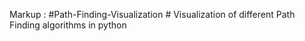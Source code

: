 
Markup : #Path-Finding-Visualization #
Visualization of different Path Finding algorithms in python
